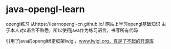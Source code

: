 # java-opengl-learn
opengl练习
从https://learnopengl-cn.github.io/ 网站上学习opengl基础知识
由于本人对c语言不熟悉，所以使用java作为练习语言，书写所有代码

引用了java的opengl绑定框架lwjgl，www.lwjgl.org，真是了不起的开源库
